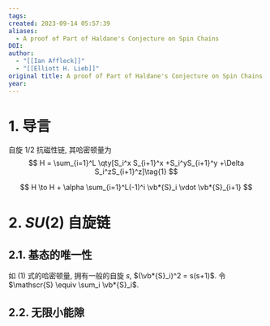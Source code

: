 ```yaml
---
tags: 
created: 2023-09-14 05:57:39
aliases:
  - A proof of Part of Haldane's Conjecture on Spin Chains
DOI: 
author:
  - "[[Ian Affleck]]"
  - "[[Elliott H. Lieb]]"
original title: A proof of Part of Haldane's Conjecture on Spin Chains
year:
---
```


# 1. 导言

自旋 $1/2$ 抗磁性链, 其哈密顿量为
$$
H = \sum_{i=1}^L
\qty[S_i^x S_{i+1}^x
+S_i^yS_{i+1}^y
+\Delta S_i^zS_{i+1}^z]\tag{1}
$$

$$
H \to H + \alpha \sum_{i=1}^L(-1)^i \vb*{S}_i \vdot \vb*{S}_{i+1}
$$
# 2. $SU(2)$ 自旋链

## 2.1. 基态的唯一性

如 (1) 式的哈密顿量, 拥有一般的自旋 $s$, $(\vb*{S}_i)^2 = s(s+1)$. 令 $\mathscr{S} \equiv \sum_i \vb*{S}_i$.

## 2.2. 无限小能隙


